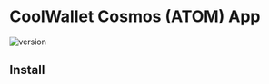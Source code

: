 # CoolWallet Cosmos (ATOM) App

![version](https://img.shields.io/npm/v/@coolwallet/atom)

## Install
